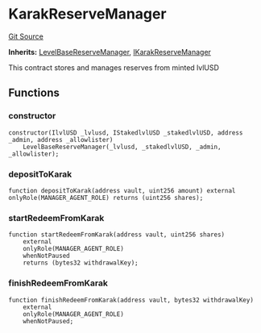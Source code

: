 # KarakReserveManager
[Git Source](https://github.com/Level-Money/contracts/blob/dc473999128bb60d87e479b557f6971af65ff8db/src/v1/reserve/LevelKarakReserveManager.sol)

**Inherits:**
[LevelBaseReserveManager](/src/v1/reserve/LevelBaseReserveManager.sol/abstract.LevelBaseReserveManager.md), [IKarakReserveManager](/src/v1/interfaces/ILevelKarakReserveManager.sol/interface.IKarakReserveManager.md)

This contract stores and manages reserves from minted lvlUSD


## Functions
### constructor


```solidity
constructor(IlvlUSD _lvlusd, IStakedlvlUSD _stakedlvlUSD, address _admin, address _allowlister)
    LevelBaseReserveManager(_lvlusd, _stakedlvlUSD, _admin, _allowlister);
```

### depositToKarak


```solidity
function depositToKarak(address vault, uint256 amount) external onlyRole(MANAGER_AGENT_ROLE) returns (uint256 shares);
```

### startRedeemFromKarak


```solidity
function startRedeemFromKarak(address vault, uint256 shares)
    external
    onlyRole(MANAGER_AGENT_ROLE)
    whenNotPaused
    returns (bytes32 withdrawalKey);
```

### finishRedeemFromKarak


```solidity
function finishRedeemFromKarak(address vault, bytes32 withdrawalKey)
    external
    onlyRole(MANAGER_AGENT_ROLE)
    whenNotPaused;
```

